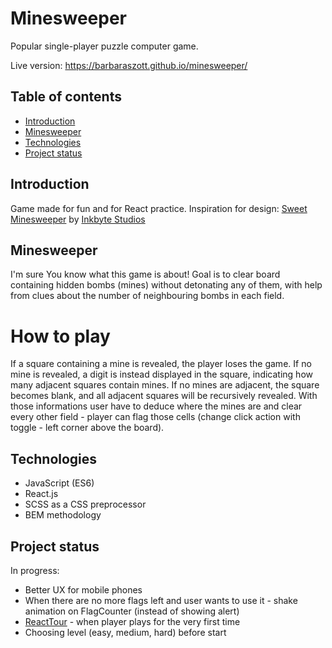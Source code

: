 # Minesweeper

Popular single-player puzzle computer game.

Live version: https://barbaraszott.github.io/minesweeper/

## Table of contents

- [Introduction](#introduction)
- [Minesweeper](#minesweeper)
- [Technologies](#technologies)
- [Project status](#project-status)

## Introduction

Game made for fun and for React practice.
Inspiration for design: [Sweet Minesweeper](https://dribbble.com/shots/6343456-Sweet-Minesweeper) by [Inkbyte Studios](https://dribbble.com/InkbyteStudios)

## Minesweeper

I'm sure You know what this game is about! Goal is to clear board containing hidden bombs (mines) without detonating any of them, with help from clues about the number of neighbouring bombs in each field.

# How to play

If a square containing a mine is revealed, the player loses the game.
If no mine is revealed, a digit is instead displayed in the square, indicating how many adjacent squares contain mines.
If no mines are adjacent, the square becomes blank, and all adjacent squares will be recursively revealed.
With those informations user have to deduce where the mines are and clear every other field - player can flag those cells (change click action with toggle - left corner above the board).

## Technologies

- JavaScript (ES6)
- React.js
- SCSS as a CSS preprocessor
- BEM methodology

## Project status

In progress:
- Better UX for mobile phones
- When there are no more flags left and user wants to use it - shake animation on FlagCounter (instead of showing alert)
- [ReactTour](https://reactour.js.org) - when player plays for the very first time
- Choosing level (easy, medium, hard) before start

